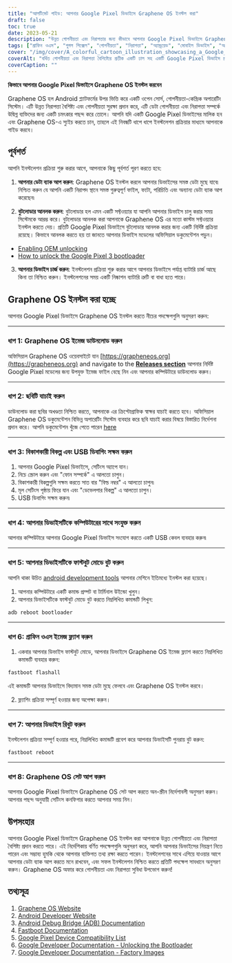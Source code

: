 ```yaml
---
title: "আলটিমেট গাইড: আপনার Google Pixel ডিভাইসে Graphene OS ইনস্টল করা"
draft: false
toc: true
date: 2023-05-21
description: "উন্নত গোপনীয়তা এবং নিরাপত্তার জন্য কীভাবে আপনার Google Pixel ডিভাইসে Graphene OS ইনস্টল করবেন তা জানুন।"
tags: ["গ্রাফিন ওএস", "গুগল পিক্সেল", "গোপনীয়তা", "নিরাপত্তা", "অ্যান্ড্রয়েড", "মোবাইল ডিভাইস", "অপারেটিং সিস্টেম", "ইনস্টলেশন গাইড", "কাস্টম রম", "গোপনীয়তা-কেন্দ্রিক", "তথ্য সুরক্ষা", "সুরক্ষিত ওএস", "মুক্ত উৎস", "ডিভাইস নিরাপত্তা", "গোপনীয়তা বৈশিষ্ট্য", "ব্যক্তিগত তথ্য", "মোবাইল গোপনীয়তা", "ডেটা গোপনীয়তা", "ডিভাইস কাস্টমাইজেশন", "প্রযুক্তি", "পিক্সেল ইনস্টলেশন", "গোপনীয়তা-কেন্দ্রিক অপারেটিং সিস্টেম", "গ্রাফিন ওএস ইনস্টলেশন", "মুঠো ফোন নিরাপত্তা", "গোপনীয়তা এবং নিরাপত্তা", "পিক্সেল ডিভাইস কাস্টমাইজেশন", "গোপনীয়তা বৃদ্ধি", "তথ্য সুরক্ষা নির্দেশিকা", "নিরাপদ অপারেটিং সিস্টেম", "পিক্সেল গোপনীয়তা বৈশিষ্ট্য", "মোবাইল ডেটা গোপনীয়তা"]
cover: "/img/cover/A_colorful_cartoon_illustration_showcasing_a_Google_Pixel.png"
coverAlt: "বর্ধিত গোপনীয়তা এবং নিরাপত্তা বৈশিষ্ট্যের প্রতীক একটি ঢাল সহ একটি Google Pixel ডিভাইস প্রদর্শন করে একটি রঙিন কার্টুন চিত্র।"
coverCaption: ""
---
```


**কিভাবে আপনার Google Pixel ডিভাইসে Graphene OS ইনস্টল করবেন**

Graphene OS হল Android প্ল্যাটফর্মের উপর ভিত্তি করে একটি ওপেন সোর্স, গোপনীয়তা-কেন্দ্রিক অপারেটিং সিস্টেম। এটি উন্নত নিরাপত্তা বৈশিষ্ট্য এবং গোপনীয়তা সুরক্ষা প্রদান করে, এটি ডেটা গোপনীয়তা এবং নিরাপত্তা সম্পর্কে উদ্বিগ্ন ব্যক্তিদের জন্য একটি চমৎকার পছন্দ করে তোলে। আপনি যদি একটি Google Pixel ডিভাইসের মালিক হন এবং Graphene OS-এ স্যুইচ করতে চান, তাহলে এই নিবন্ধটি ধাপে ধাপে ইনস্টলেশন প্রক্রিয়ার মাধ্যমে আপনাকে গাইড করবে।

## পূর্বশর্ত

আপনি ইনস্টলেশন প্রক্রিয়া শুরু করার আগে, আপনাকে কিছু পূর্বশর্ত পূরণ করতে হবে:

1. **আপনার ডেটা ব্যাক আপ করুন**: Graphene OS ইনস্টল করলে আপনার ডিভাইসের সমস্ত ডেটা মুছে যাবে৷ নিশ্চিত করুন যে আপনি একটি নিরাপদ স্থানে সমস্ত গুরুত্বপূর্ণ ফাইল, ফটো, পরিচিতি এবং অন্যান্য ডেটা ব্যাক আপ করেছেন৷

2. **বুটলোডার আনলক করুন**: বুটলোডার হল এমন একটি সফ্টওয়্যার যা আপনি আপনার ডিভাইস চালু করার সময় সিস্টেমকে আরম্ভ করে। বুটলোডার আনলক করা আপনাকে Graphene OS এর মতো কাস্টম সফ্টওয়্যার ইনস্টল করতে দেয়। প্রতিটি Google Pixel ডিভাইসে বুটলোডার আনলক করার জন্য একটি নির্দিষ্ট প্রক্রিয়া রয়েছে। কিভাবে আনলক করতে হয় তা জানতে আপনার ডিভাইস মডেলের অফিসিয়াল ডকুমেন্টেশন পড়ুন।

- [Enabling OEM unlocking](https://grapheneos.org/install/cli#enabling-oem-unlocking)
- [How to unlock the Google Pixel 3 bootloader](https://www.androidauthority.com/unlock-pixel-3-bootloader-915961/)

3. **আপনার ডিভাইস চার্জ করুন**: ইনস্টলেশন প্রক্রিয়া শুরু করার আগে আপনার ডিভাইসে পর্যাপ্ত ব্যাটারি চার্জ আছে কিনা তা নিশ্চিত করুন। ইনস্টলেশনের সময় একটি নিষ্কাশন ব্যাটারি ত্রুটি বা বাধা হতে পারে।

## Graphene OS ইনস্টল করা হচ্ছে

আপনার Google Pixel ডিভাইসে Graphene OS ইনস্টল করতে নীচের পদক্ষেপগুলি অনুসরণ করুন:

______

### ধাপ 1: Graphene OS ইমেজ ডাউনলোড করুন

অফিসিয়াল Graphene OS ওয়েবসাইটে যান [https://grapheneos.org](https://grapheneos.org) and navigate to the [**Releases section**](https://grapheneos.org/releases) আপনার নির্দিষ্ট Google Pixel মডেলের জন্য উপযুক্ত ইমেজ ফাইল বেছে নিন এবং আপনার কম্পিউটারে ডাউনলোড করুন।

______

### ধাপ 2: ছবিটি যাচাই করুন

ডাউনলোড করা ছবির অখণ্ডতা নিশ্চিত করতে, আপনাকে এর ক্রিপ্টোগ্রাফিক স্বাক্ষর যাচাই করতে হবে। অফিসিয়াল Graphene OS ডকুমেন্টেশন বিভিন্ন অপারেটিং সিস্টেম ব্যবহার করে ছবি যাচাই করার বিষয়ে বিস্তারিত নির্দেশনা প্রদান করে। আপনি ডকুমেন্টেশন খুঁজে পেতে পারেন [here](https://grapheneos.org/usage#verify-grapheneos-image)

______

### ধাপ 3: বিকাশকারী বিকল্প এবং USB ডিবাগিং সক্ষম করুন

1. আপনার Google Pixel ডিভাইসে, সেটিংস অ্যাপে যান।
2. নিচে স্ক্রোল করুন এবং "ফোন সম্পর্কে" এ আলতো চাপুন।
3. বিকাশকারী বিকল্পগুলি সক্ষম করতে সাত বার "বিল্ড নম্বর" এ আলতো চাপুন৷
4. মূল সেটিংস পৃষ্ঠায় ফিরে যান এবং "ডেভেলপার বিকল্প" এ আলতো চাপুন।
5. USB ডিবাগিং সক্ষম করুন৷

______

### ধাপ 4: আপনার ডিভাইসটিকে কম্পিউটারের সাথে সংযুক্ত করুন

আপনার কম্পিউটারে আপনার Google Pixel ডিভাইস সংযোগ করতে একটি USB কেবল ব্যবহার করুন৷

______

### ধাপ 5: আপনার ডিভাইসটিকে ফাস্টবুট মোডে বুট করুন

আপনি থাকা উচিত [android development tools](https://www.xda-developers.com/install-adb-windows-macos-linux/) আপনার মেশিনে ইতিমধ্যে ইনস্টল করা হয়েছে।

1. আপনার কম্পিউটারে একটি কমান্ড প্রম্পট বা টার্মিনাল উইন্ডো খুলুন।
2. আপনার ডিভাইসটিকে ফাস্টবুট মোডে বুট করতে নিম্নলিখিত কমান্ডটি লিখুন:

```bash
adb reboot bootloader
```

______

### ধাপ 6: গ্রাফিন ওএস ইমেজ ফ্ল্যাশ করুন

1. একবার আপনার ডিভাইস ফাস্টবুট মোডে, আপনার ডিভাইসে Graphene OS ইমেজ ফ্ল্যাশ করতে নিম্নলিখিত কমান্ডটি ব্যবহার করুন:

```bash
fastboot flashall
```

এই কমান্ডটি আপনার ডিভাইসে বিদ্যমান সমস্ত ডেটা মুছে ফেলবে এবং Graphene OS ইনস্টল করবে।

2. ফ্ল্যাশিং প্রক্রিয়া সম্পূর্ণ হওয়ার জন্য অপেক্ষা করুন।

______

### ধাপ 7: আপনার ডিভাইস রিবুট করুন

ইনস্টলেশন প্রক্রিয়া সম্পূর্ণ হওয়ার পরে, নিম্নলিখিত কমান্ডটি প্রবেশ করে আপনার ডিভাইসটি পুনরায় বুট করুন:

```bash
fastboot reboot
```

______

### ধাপ 8: Graphene OS সেট আপ করুন

আপনার Google Pixel ডিভাইসে Graphene OS সেট আপ করতে অন-স্ক্রীন নির্দেশাবলী অনুসরণ করুন। আপনার পছন্দ অনুযায়ী সেটিংস কনফিগার করতে আপনার সময় নিন।

## উপসংহার

আপনার Google Pixel ডিভাইসে Graphene OS ইনস্টল করা আপনাকে উন্নত গোপনীয়তা এবং নিরাপত্তা বৈশিষ্ট্য প্রদান করতে পারে। এই নির্দেশিকায় বর্ণিত পদক্ষেপগুলি অনুসরণ করে, আপনি আপনার ডিভাইসের নিয়ন্ত্রণ নিতে পারেন এবং সম্ভাব্য হুমকি থেকে আপনার ব্যক্তিগত তথ্য রক্ষা করতে পারেন। ইনস্টলেশনের সাথে এগিয়ে যাওয়ার আগে আপনার ডেটা ব্যাক আপ করতে মনে রাখবেন, এবং সফল ইনস্টলেশন নিশ্চিত করতে প্রতিটি পদক্ষেপ সাবধানে অনুসরণ করুন। Graphene OS অফার করে গোপনীয়তা এবং নিরাপত্তা সুবিধা উপভোগ করুন!

## তথ্যসূত্র

1. [Graphene OS Website](https://grapheneos.org/)
2. [Android Developer Website](https://developer.android.com/)
3. [Android Debug Bridge (ADB) Documentation](https://developer.android.com/studio/command-line/adb)
4. [Fastboot Documentation](https://developer.android.com/studio/releases/platform-tools#fastboot)
5. [Google Pixel Device Compatibility List](https://grapheneos.org/#devices)
6. [Google Developer Documentation - Unlocking the Bootloader](https://source.android.com/setup/build/running#unlocking-the-bootloader)
7. [Google Developer Documentation - Factory Images](https://developers.google.com/android/images)
